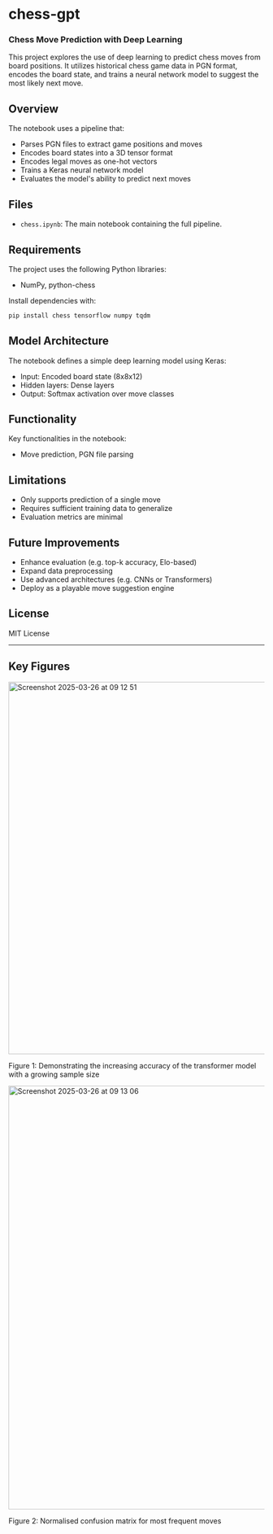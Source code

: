 # chess-gpt

### Chess Move Prediction with Deep Learning

This project explores the use of deep learning to predict chess moves from board positions. It utilizes historical chess game data in PGN format, encodes the board state, and trains a neural network model to suggest the most likely next move.

## Overview

The notebook uses a pipeline that:
- Parses PGN files to extract game positions and moves
- Encodes board states into a 3D tensor format
- Encodes legal moves as one-hot vectors
- Trains a Keras neural network model
- Evaluates the model's ability to predict next moves

## Files

- `chess.ipynb`: The main notebook containing the full pipeline.

## Requirements

The project uses the following Python libraries:
- NumPy, python-chess

Install dependencies with:

```bash
pip install chess tensorflow numpy tqdm
```

## Model Architecture

The notebook defines a simple deep learning model using Keras:
- Input: Encoded board state (8x8x12)
- Hidden layers: Dense layers
- Output: Softmax activation over move classes

## Functionality

Key functionalities in the notebook:
- Move prediction, PGN file parsing

## Limitations

- Only supports prediction of a single move
- Requires sufficient training data to generalize
- Evaluation metrics are minimal

## Future Improvements

- Enhance evaluation (e.g. top-k accuracy, Elo-based)
- Expand data preprocessing
- Use advanced architectures (e.g. CNNs or Transformers)
- Deploy as a playable move suggestion engine

## License

MIT License

------

## Key Figures

<img width="732" alt="Screenshot 2025-03-26 at 09 12 51" src="https://github.com/user-attachments/assets/e0bf7be0-2125-4935-86e6-be874302e0fd" />

Figure 1: Demonstrating the increasing accuracy of the transformer model with a growing sample size

<img width="833" alt="Screenshot 2025-03-26 at 09 13 06" src="https://github.com/user-attachments/assets/b4ac83d2-fee3-4df0-9998-05f422e6adf4" />

Figure 2: Normalised confusion matrix for most frequent moves
